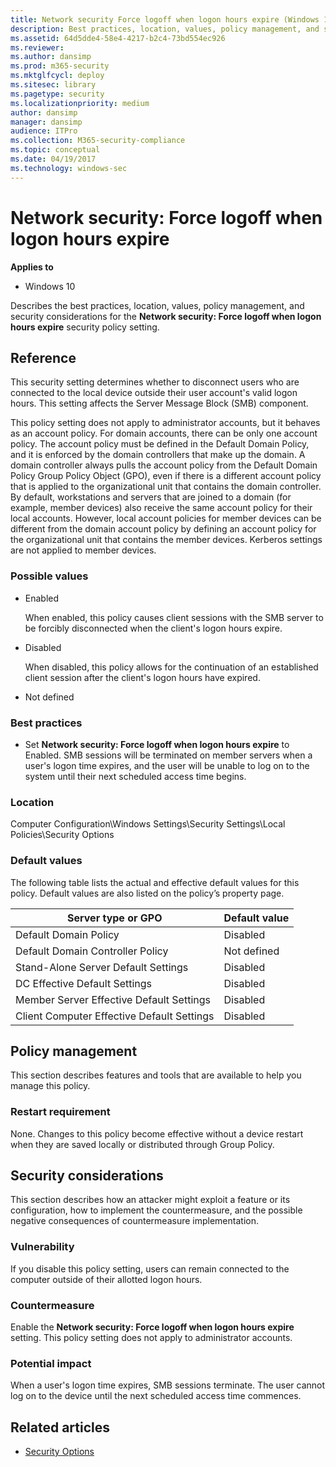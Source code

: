 ```yaml
---
title: Network security Force logoff when logon hours expire (Windows 10)
description: Best practices, location, values, policy management, and security considerations for the policy setting, Network security Force logoff when logon hours expire.
ms.assetid: 64d5dde4-58e4-4217-b2c4-73bd554ec926
ms.reviewer: 
ms.author: dansimp
ms.prod: m365-security
ms.mktglfcycl: deploy
ms.sitesec: library
ms.pagetype: security
ms.localizationpriority: medium
author: dansimp
manager: dansimp
audience: ITPro
ms.collection: M365-security-compliance
ms.topic: conceptual
ms.date: 04/19/2017
ms.technology: windows-sec
---
```


# Network security: Force logoff when logon hours expire

**Applies to**
-   Windows 10

Describes the best practices, location, values, policy management, and security considerations for the **Network security: Force logoff when logon hours expire** security policy setting.

## Reference

This security setting determines whether to disconnect users who are connected to the local device outside their user account's valid logon hours. This setting affects the Server Message Block (SMB) component.

This policy setting does not apply to administrator accounts, but it behaves as an account policy. For domain accounts, there can be only one account policy. The account policy must be defined in the Default Domain Policy, and it is enforced by the domain controllers that make up the domain. A domain controller always pulls the account policy from the Default Domain Policy Group Policy Object (GPO), even if there is a different account policy that is applied to the organizational unit that contains the domain controller. By default, workstations and servers that are joined to a domain (for example, member devices) also receive the same account policy for their local accounts. However, local account policies for member devices can be different from the domain account policy by defining an account policy for the organizational unit that contains the member devices. Kerberos settings are not applied to member devices.

### Possible values

-   Enabled

    When enabled, this policy causes client sessions with the SMB server to be forcibly disconnected when the client's logon hours expire.

-   Disabled

    When disabled, this policy allows for the continuation of an established client session after the client's logon hours have expired.

-   Not defined

### Best practices

-   Set **Network security: Force logoff when logon hours expire** to Enabled. SMB sessions will be terminated on member servers when a user's logon time expires, and the user will be unable to log on to the system until their next scheduled access time begins.

### Location

Computer Configuration\\Windows Settings\\Security Settings\\Local Policies\\Security Options

### Default values

The following table lists the actual and effective default values for this policy. Default values are also listed on the policy’s property page.

| Server type or GPO | Default value |
| - | - |
| Default Domain Policy| Disabled| 
| Default Domain Controller Policy| Not defined| 
| Stand-Alone Server Default Settings | Disabled| 
| DC Effective Default Settings | Disabled| 
| Member Server Effective Default Settings | Disabled| 
| Client Computer Effective Default Settings | Disabled| 
 
## Policy management

This section describes features and tools that are available to help you manage this policy.

### Restart requirement

None. Changes to this policy become effective without a device restart when they are saved locally or distributed through Group Policy.

## Security considerations

This section describes how an attacker might exploit a feature or its configuration, how to implement the countermeasure, and the possible negative consequences of countermeasure implementation.

### Vulnerability

If you disable this policy setting, users can remain connected to the computer outside of their allotted logon hours.

### Countermeasure

Enable the **Network security: Force logoff when logon hours expire** setting. This policy setting does not apply to administrator accounts.

### Potential impact

When a user's logon time expires, SMB sessions terminate. The user cannot log on to the device until the next scheduled access time commences.

## Related articles

- [Security Options](security-options.md)
